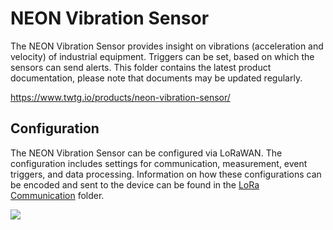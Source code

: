 # NEON Vibration Sensor

The NEON Vibration Sensor provides insight on vibrations (acceleration and velocity) of industrial equipment. Triggers can be set, based on which the sensors can send alerts. This folder contains the latest product documentation, please note that documents may be updated regularly.

https://www.twtg.io/products/neon-vibration-sensor/

## Configuration

The NEON Vibration Sensor can be configured via LoRaWAN. The configuration includes settings for communication, measurement, event triggers, and data processing. Information on how these configurations can be encoded and sent to the device can be found in the [LoRa Communication](LoRa%20Communication) folder.

![](../.resources/vb.jpg) 
